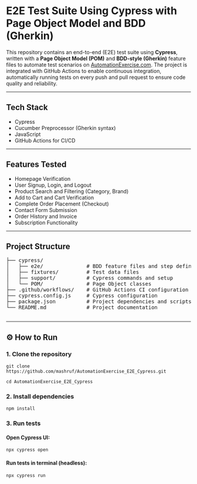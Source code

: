 # E2E Test Suite Using Cypress with Page Object Model and BDD (Gherkin)

This repository contains an end-to-end (E2E) test suite using **Cypress**, written with a **Page Object Model (POM)** and **BDD-style (Gherkin)** feature files to automate test scenarios on [AutomationExercise.com](https://automationexercise.com/). The project is integrated with GitHub Actions to enable continuous integration, automatically running tests on every push and pull request to ensure code quality and reliability.

---

## Tech Stack

- Cypress
- Cucumber Preprocessor (Gherkin syntax)
- JavaScript
- GitHub Actions for CI/CD

---

## Features Tested

- Homepage Verification
- User Signup, Login, and Logout
- Product Search and Filtering (Category, Brand)
- Add to Cart and Cart Verification
- Complete Order Placement (Checkout)
- Contact Form Submission
- Order History and Invoice
- Subscription Functionality

---

## Project Structure

<pre>├── cypress/
│   ├── e2e/              # BDD feature files and step definitions
│   ├── fixtures/         # Test data files
│   ├── support/          # Cypress commands and setup
│   └── POM/              # Page Object classes
├── .github/workflows/    # GitHub Actions CI configuration
├── cypress.config.js     # Cypress configuration
├── package.json          # Project dependencies and scripts
└── README.md             # Project documentation
 </pre>

---

## ⚙️ How to Run

### 1. Clone the repository
```
git clone https://github.com/mashruf/AutomationExercise_E2E_Cypress.git

cd AutomationExercise_E2E_Cypress

```

### 2. Install dependencies
```
npm install

```
### 3. Run tests

#### Open Cypress UI:
```
npx cypress open

```
#### Run tests in terminal (headless):
```
npx cypress run

```




 

